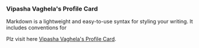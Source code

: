 

### Vipasha Vaghela's Profile Card

Markdown is a lightweight and easy-to-use syntax for styling your writing. It includes conventions for

Plz visit here [Vipasha Vaghela's Profile Card](https://vipashaav321.github.io/ProfileCard/index.html).




